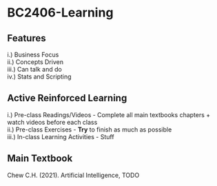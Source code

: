 # BC2406-Learning

## Features
i.) Business Focus  
ii.) Concepts Driven  
iii.) Can talk and do  
iv.) Stats and Scripting  

## Active Reinforced Learning
i.) Pre-class Readings/Videos - Complete all main textbooks chapters + watch videos before each class  
ii.) Pre-class Exercises - **Try** to finish as much as possible  
iii.) In-class Learning Activities - Stuff

## Main Textbook
Chew C.H. (2021). Artificial Intelligence, TODO

